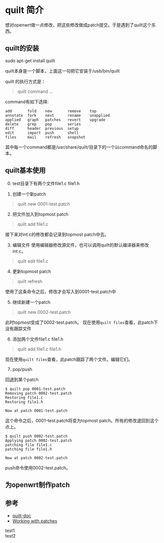 
# quilt 简介

想对openwrt做一点修改，把这些修改做成patch提交。于是遇到了quilt这个东西。

## quilt的安装

sudo apt-get install quilt

quilt本身是一个脚本，上面这一句把它安装于/usb/bin/quilt

quilt 的执行方式是：

> quilt command ...

command有如下选择:
```
add       fold    new       remove    top
annotate  fork    next      rename    unapplied
applied   graph   patches   revert    upgrade
delete    grep    pop       series
diff      header  previous  setup
edit      import  push      shell
files     mail    refresh   snapshot
```

其中每一个command都是/usr/share/quilt/目录下的一个以command命名的脚本。

## quilt基本使用

0. test目录下有两个文件file1.c file1.h

1. 创建一个新patch
> quilt new 0001-test.patch

2. 把文件加入到topmost patch
> quilt add file1.c

接下来对int.c的修改都会记录到topmost patch中去。

3. 编辑文件
使用编辑器修改源文件，也可以调用quilt的默认编译器来修改int.c。
> quilt edit file1.c

4. 更新topmost patch
> quilt refresh

使用了这条命令之后，修改才会写入到0001-test.patch中

5. 继续新建一个patch
> quilt new 0002-test.patch

此时topmost变成了0002-test.patch。
现在使用`quilt files`查看，此patch下没有跟踪文件

6. 添加两个文件file1.c file1.h
> quilt add file1.c file1.h

现在使用`quilt files`查看，此patch跟踪了两个文件。编辑它们。

7. pop/push

回退到某个patch
```
$ quilt pop 0001-test.patch 
Removing patch 0002-test.patch
Restoring file1.c
Restoring file1.h

Now at patch 0001-test.patch
```
这个命令之后，0001-test.patch将变为topmost patch。所有的修改退回到这个点上。

```
$ quilt push 0002-test.patch 
Applying patch 0002-test.patch
patching file file1.c
patching file file1.h

Now at patch 0002-test.patch
```
push命令使用0002-test.patch。

## 为openwrt制作patch



## 参考

* [quilt-doc](http://www.shakthimaan.com/downloads/glv/quilt-tutorial/quilt-doc.pdf)
* [Working with patches](http://wiki.openwrt.org/doc/devel/patches)

test1  
test2
